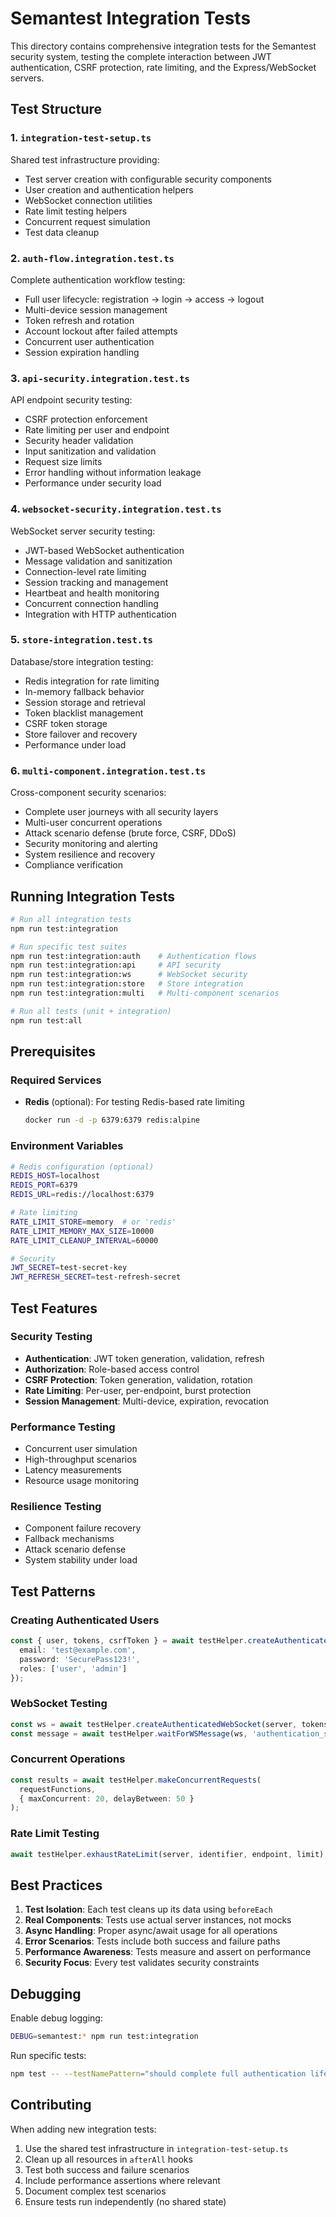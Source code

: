 # Semantest Integration Tests

This directory contains comprehensive integration tests for the Semantest security system, testing the complete interaction between JWT authentication, CSRF protection, rate limiting, and the Express/WebSocket servers.

## Test Structure

### 1. `integration-test-setup.ts`
Shared test infrastructure providing:
- Test server creation with configurable security components
- User creation and authentication helpers
- WebSocket connection utilities
- Rate limit testing helpers
- Concurrent request simulation
- Test data cleanup

### 2. `auth-flow.integration.test.ts`
Complete authentication workflow testing:
- Full user lifecycle: registration → login → access → logout
- Multi-device session management
- Token refresh and rotation
- Account lockout after failed attempts
- Concurrent user authentication
- Session expiration handling

### 3. `api-security.integration.test.ts`
API endpoint security testing:
- CSRF protection enforcement
- Rate limiting per user and endpoint
- Security header validation
- Input sanitization and validation
- Request size limits
- Error handling without information leakage
- Performance under security load

### 4. `websocket-security.integration.test.ts`
WebSocket server security testing:
- JWT-based WebSocket authentication
- Message validation and sanitization
- Connection-level rate limiting
- Session tracking and management
- Heartbeat and health monitoring
- Concurrent connection handling
- Integration with HTTP authentication

### 5. `store-integration.test.ts`
Database/store integration testing:
- Redis integration for rate limiting
- In-memory fallback behavior
- Session storage and retrieval
- Token blacklist management
- CSRF token storage
- Store failover and recovery
- Performance under load

### 6. `multi-component.integration.test.ts`
Cross-component security scenarios:
- Complete user journeys with all security layers
- Multi-user concurrent operations
- Attack scenario defense (brute force, CSRF, DDoS)
- Security monitoring and alerting
- System resilience and recovery
- Compliance verification

## Running Integration Tests

```bash
# Run all integration tests
npm run test:integration

# Run specific test suites
npm run test:integration:auth    # Authentication flows
npm run test:integration:api     # API security
npm run test:integration:ws      # WebSocket security
npm run test:integration:store   # Store integration
npm run test:integration:multi   # Multi-component scenarios

# Run all tests (unit + integration)
npm run test:all
```

## Prerequisites

### Required Services
- **Redis** (optional): For testing Redis-based rate limiting
  ```bash
  docker run -d -p 6379:6379 redis:alpine
  ```

### Environment Variables
```bash
# Redis configuration (optional)
REDIS_HOST=localhost
REDIS_PORT=6379
REDIS_URL=redis://localhost:6379

# Rate limiting
RATE_LIMIT_STORE=memory  # or 'redis'
RATE_LIMIT_MEMORY_MAX_SIZE=10000
RATE_LIMIT_CLEANUP_INTERVAL=60000

# Security
JWT_SECRET=test-secret-key
JWT_REFRESH_SECRET=test-refresh-secret
```

## Test Features

### Security Testing
- **Authentication**: JWT token generation, validation, refresh
- **Authorization**: Role-based access control
- **CSRF Protection**: Token generation, validation, rotation
- **Rate Limiting**: Per-user, per-endpoint, burst protection
- **Session Management**: Multi-device, expiration, revocation

### Performance Testing
- Concurrent user simulation
- High-throughput scenarios
- Latency measurements
- Resource usage monitoring

### Resilience Testing
- Component failure recovery
- Fallback mechanisms
- Attack scenario defense
- System stability under load

## Test Patterns

### Creating Authenticated Users
```typescript
const { user, tokens, csrfToken } = await testHelper.createAuthenticatedUser(server, {
  email: 'test@example.com',
  password: 'SecurePass123!',
  roles: ['user', 'admin']
});
```

### WebSocket Testing
```typescript
const ws = await testHelper.createAuthenticatedWebSocket(server, tokens.accessToken);
const message = await testHelper.waitForWSMessage(ws, 'authentication_success');
```

### Concurrent Operations
```typescript
const results = await testHelper.makeConcurrentRequests(
  requestFunctions,
  { maxConcurrent: 20, delayBetween: 50 }
);
```

### Rate Limit Testing
```typescript
await testHelper.exhaustRateLimit(server, identifier, endpoint, limit);
```

## Best Practices

1. **Test Isolation**: Each test cleans up its data using `beforeEach`
2. **Real Components**: Tests use actual server instances, not mocks
3. **Async Handling**: Proper async/await usage for all operations
4. **Error Scenarios**: Tests include both success and failure paths
5. **Performance Awareness**: Tests measure and assert on performance
6. **Security Focus**: Every test validates security constraints

## Debugging

Enable debug logging:
```bash
DEBUG=semantest:* npm run test:integration
```

Run specific tests:
```bash
npm test -- --testNamePattern="should complete full authentication lifecycle"
```

## Contributing

When adding new integration tests:
1. Use the shared test infrastructure in `integration-test-setup.ts`
2. Clean up all resources in `afterAll` hooks
3. Test both success and failure scenarios
4. Include performance assertions where relevant
5. Document complex test scenarios
6. Ensure tests run independently (no shared state)